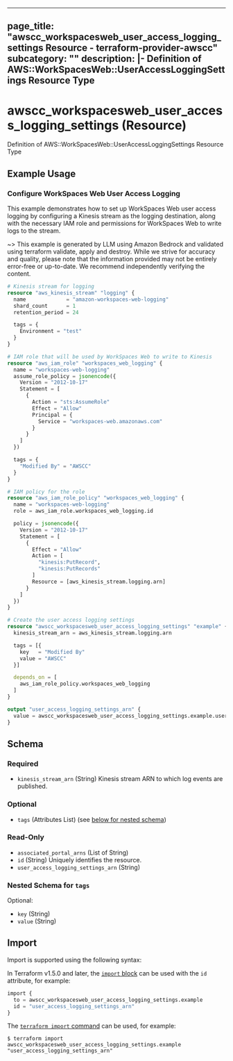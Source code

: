 
---
page_title: "awscc_workspacesweb_user_access_logging_settings Resource - terraform-provider-awscc"
subcategory: ""
description: |-
  Definition of AWS::WorkSpacesWeb::UserAccessLoggingSettings Resource Type
---

# awscc_workspacesweb_user_access_logging_settings (Resource)

Definition of AWS::WorkSpacesWeb::UserAccessLoggingSettings Resource Type

## Example Usage

### Configure WorkSpaces Web User Access Logging

This example demonstrates how to set up WorkSpaces Web user access logging by configuring a Kinesis stream as the logging destination, along with the necessary IAM role and permissions for WorkSpaces Web to write logs to the stream.

~> This example is generated by LLM using Amazon Bedrock and validated using terraform validate, apply and destroy. While we strive for accuracy and quality, please note that the information provided may not be entirely error-free or up-to-date. We recommend independently verifying the content.

```terraform
# Kinesis stream for logging
resource "aws_kinesis_stream" "logging" {
  name             = "amazon-workspaces-web-logging"
  shard_count      = 1
  retention_period = 24

  tags = {
    Environment = "test"
  }
}

# IAM role that will be used by WorkSpaces Web to write to Kinesis
resource "aws_iam_role" "workspaces_web_logging" {
  name = "workspaces-web-logging"
  assume_role_policy = jsonencode({
    Version = "2012-10-17"
    Statement = [
      {
        Action = "sts:AssumeRole"
        Effect = "Allow"
        Principal = {
          Service = "workspaces-web.amazonaws.com"
        }
      }
    ]
  })

  tags = {
    "Modified By" = "AWSCC"
  }
}

# IAM policy for the role
resource "aws_iam_role_policy" "workspaces_web_logging" {
  name = "workspaces-web-logging"
  role = aws_iam_role.workspaces_web_logging.id

  policy = jsonencode({
    Version = "2012-10-17"
    Statement = [
      {
        Effect = "Allow"
        Action = [
          "kinesis:PutRecord",
          "kinesis:PutRecords"
        ]
        Resource = [aws_kinesis_stream.logging.arn]
      }
    ]
  })
}

# Create the user access logging settings
resource "awscc_workspacesweb_user_access_logging_settings" "example" {
  kinesis_stream_arn = aws_kinesis_stream.logging.arn

  tags = [{
    key   = "Modified By"
    value = "AWSCC"
  }]

  depends_on = [
    aws_iam_role_policy.workspaces_web_logging
  ]
}

output "user_access_logging_settings_arn" {
  value = awscc_workspacesweb_user_access_logging_settings.example.user_access_logging_settings_arn
}
```

<!-- schema generated by tfplugindocs -->
## Schema

### Required

- `kinesis_stream_arn` (String) Kinesis stream ARN to which log events are published.

### Optional

- `tags` (Attributes List) (see [below for nested schema](#nestedatt--tags))

### Read-Only

- `associated_portal_arns` (List of String)
- `id` (String) Uniquely identifies the resource.
- `user_access_logging_settings_arn` (String)

<a id="nestedatt--tags"></a>
### Nested Schema for `tags`

Optional:

- `key` (String)
- `value` (String)

## Import

Import is supported using the following syntax:

In Terraform v1.5.0 and later, the [`import` block](https://developer.hashicorp.com/terraform/language/import) can be used with the `id` attribute, for example:

```terraform
import {
  to = awscc_workspacesweb_user_access_logging_settings.example
  id = "user_access_logging_settings_arn"
}
```

The [`terraform import` command](https://developer.hashicorp.com/terraform/cli/commands/import) can be used, for example:

```shell
$ terraform import awscc_workspacesweb_user_access_logging_settings.example "user_access_logging_settings_arn"
```
